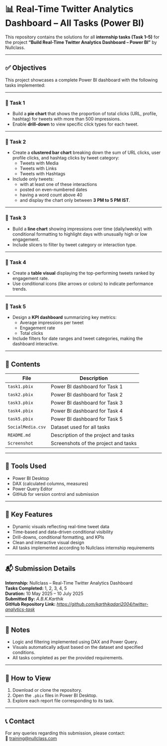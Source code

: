 # 📊 Real-Time Twitter Analytics Dashboard – All Tasks (Power BI)

This repository contains the solutions for all **internship tasks (Task 1–5)** for the project **“Build Real-Time Twitter Analytics Dashboard – Power BI”** by Nullclass.

---

## ✅ Objectives

This project showcases a complete Power BI dashboard with the following tasks implemented:

---

### 🚀 Task 1
- Build a **pie chart** that shows the proportion of total clicks (URL, profile, hashtag) for tweets with more than 500 impressions.
- Enable **drill-down** to view specific click types for each tweet.

---

### 🚀 Task 2
- Create a **clustered bar chart** breaking down the sum of URL clicks, user profile clicks, and hashtag clicks by tweet category:
  - Tweets with Media
  - Tweets with Links
  - Tweets with Hashtags
- Include only tweets:
  - with at least one of these interactions
  - posted on even-numbered dates
  - having a word count above 40
  - and display the chart only between **3 PM to 5 PM IST**.

---

### 🚀 Task 3
- Build a **line chart** showing impressions over time (daily/weekly) with conditional formatting to highlight days with unusually high or low engagement.
- Include slicers to filter by tweet category or interaction type.

---

### 🚀 Task 4
- Create a **table visual** displaying the top-performing tweets ranked by engagement rate.
- Use conditional icons (like arrows or colors) to indicate performance trends.

---

### 🚀 Task 5
- Design a **KPI dashboard** summarizing key metrics:
  - Average impressions per tweet
  - Engagement rate
  - Total clicks
- Include filters for date ranges and tweet categories, making the dashboard interactive.

---

## 📂 Contents

| File                | Description                          |
|---------------------|--------------------------------------|
| `task1.pbix`        | Power BI dashboard for Task 1        |
| `task2.pbix`        | Power BI dashboard for Task 2        |
| `task3.pbix`        | Power BI dashboard for Task 3        |
| `task4.pbix`        | Power BI dashboard for Task 4        |
| `task5.pbix`        | Power BI dashboard for Task 5        |
| `SocialMedia.csv`   | Dataset used for all tasks           |
| `README.md`         | Description of the project and tasks |
| `Screenshot`        | Screenshots of the project and tasks |
---

## 🔧 Tools Used

- Power BI Desktop
- DAX (calculated columns, measures)
- Power Query Editor
- GitHub for version control and submission

---

## 📝 Key Features

- Dynamic visuals reflecting real-time tweet data
- Time-based and data-driven conditional visibility
- Drill-downs, conditional formatting, and KPIs
- Clean and interactive visual design
- All tasks implemented according to Nullclass internship requirements

---

## 📬 Submission Details

**Internship:** Nullclass – Real-Time Twitter Analytics Dashboard  
**Tasks Completed:** 1, 2, 3, 4, 5  
**Duration:** 10 May 2025 – 10 July 2025  
**Submitted By:** *A.B.K.Karthik*  
**GitHub Repository Link:** *https://github.com/karthikadari2004/twitter-analytics-task*

---

## 🧠 Notes

- Logic and filtering implemented using DAX and Power Query.
- Visuals automatically adjust based on the dataset and specified conditions.
- All tasks completed as per the provided requirements.

---

## 📌 How to View

1. Download or clone the repository.
2. Open the `.pbix` files in Power BI Desktop.
3. Explore each report file corresponding to its task.

---

## 📞 Contact

For any queries regarding this submission, please contact:  
📧 training@nullclass.com  
